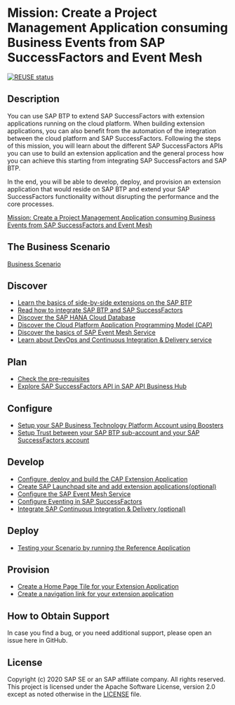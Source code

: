 # Mission: Create a Project Management Application consuming Business Events from SAP SuccessFactors and Event Mesh
[![REUSE status](https://api.reuse.software/badge/github.com/SAP-samples/cloud-sf-extension-cap-sample)](https://api.reuse.software/info/github.com/SAP-samples/cloud-sf-extension-cap-sample)

## Description

You can use SAP BTP to extend SAP SuccessFactors with extension applications running on the cloud platform. When building extension applications, you can also benefit from the automation of the integration between the cloud platform and SAP SuccessFactors.
Following the steps of this mission, you will learn about the different SAP SuccessFactors APIs you can use to build an extension application and the general process how you can achieve this starting from integrating SAP SuccessFactors and SAP BTP. 

In the end, you will be able to develop, deploy, and provision an extension application that would reside on SAP BTP and extend your SAP SuccessFactors functionality without disrupting the performance and the core processes. 

[Mission: Create a Project Management Application consuming Business Events from SAP SuccessFactors and Event Mesh](https://discovery-center.cloud.sap/missiondetail/3368/3404)


## The Business Scenario

[Business Scenario](../../tree/mission/mission/scenario/README.md) 


## Discover

* [Learn the basics of side-by-side extensions on the SAP BTP](https://github.com/SAP-samples/cloud-extension-ecc-business-process/blob/mission/mission/discover/SidebySideExtension.md)
* [Read how to integrate SAP BTP and SAP SuccessFactors](../../tree/mission/mission/discover/sfsfExtension.md)
* [Discover the SAP HANA Cloud Database](https://github.com/SAP-samples/cloud-extension-ecc-business-process/blob/mission/mission/discover/HANA.md)
* [Discover the Cloud Platform Application Programming Model (CAP)](https://github.com/SAP-samples/cloud-extension-ecc-business-process/blob/mission/mission/discover/CAP.md)
* [Discover the basics of SAP Event Mesh Service](https://github.com/SAP-samples/cloud-extension-ecc-business-process/blob/mission/mission/discover/EventMesh.md)
* [Learn about DevOps and  Continuous Integration & Delivery service](https://github.com/SAP-samples/cloud-extension-ecc-business-process/blob/mission/mission/discover/DevOps.md)

## Plan

* [Check the pre-requisites](../../tree/mission/mission/discover/prerequisities.md)
* [Explore SAP SuccessFactors API in SAP API Business Hub](../../tree/mission/mission/api-hub/README.md) 


## Configure

* [Setup your SAP Business Technology Platform Account using Boosters](../../tree/mission/mission/scp-setup/README.md) 
* [Setup Trust between your SAP BTP sub-account and your SAP SuccessFactors account](../../tree/mission/mission/trust-setup/README.md)

## Develop

* [Configure, deploy and build the CAP Extension Application](../../tree/mission/mission/extension-app/README.md)
* [Create SAP Launchpad site and add extension applications(optional)](../../tree/mission/mission/launchpad/README.md)
* [Configure the SAP Event Mesh Service](../../tree/mission/mission/ems-config/README.md) 
* [Configure Eventing in SAP SuccessFactors](../../tree/mission/mission/sf-configuration/README.md)
* [Integrate SAP Continuous Integration & Delivery (optional)](../../tree/mission/mission/cicd/README.md) 

## Deploy

* [Testing your Scenario by running the Reference Application](../../tree/mission/mission/run-demo/README.md)

## Provision

* [Create a Home Page Tile for your Extension Application](../../tree/mission/mission/provision/customTile.md)
* [Create a navigation link for your extension application](../../tree/mission/mission/provision/customNaviLink.md)

## How to Obtain Support

In case you find a bug, or you need additional support, please open an issue here in GitHub.

## License
Copyright (c) 2020 SAP SE or an SAP affiliate company. All rights reserved. This project is licensed under the Apache Software License, version 2.0 except as noted otherwise in the [LICENSE](LICENSES/Apache-2.0.txt) file.




